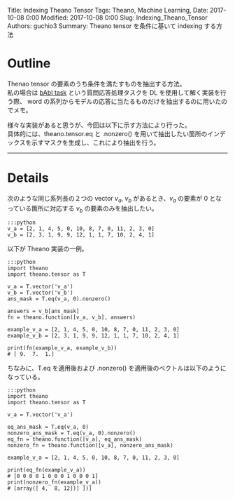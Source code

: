 Title: Indexing Theano Tensor
Tags: Theano, Machine Learning,
Date: 2017-10-08 0:00
Modified: 2017-10-08 0:00
Slug: Indexing_Theano_Tensor
Authors: guchio3
Summary: Theano tensor を条件に基いて indexing する方法

# Outline
Thenao tensor の要素のうち条件を満たすものを抽出する方法。  
私の場合は [bAbI task](https://research.fb.com/downloads/babi/) という質問応答処理タスクを DL を使用して解く実装を行う際、 word の系列からモデルの応答に当たるものだけを抽出するのに用いたのでメモ。

様々な実装があると思うが、今回は以下に示す方法により行った。  
具体的には、theano.tensor.eq と .nonzero() を用いて抽出したい箇所のインデックスを示すマスクを生成し、これにより抽出を行う。

---
# Details
次のような同じ系列長の２つの vector $v_a$, $v_b$ があるとき、$v_a$ の要素が 0 となっている箇所に対応する $v_b$ の要素のみを抽出したい。

    :::python
    v_a = [2, 1, 4, 5, 0, 10, 8, 7, 0, 11, 2, 3, 0]
    v_b = [2, 3, 1, 9, 9, 12, 1, 1, 7, 10, 2, 4, 1]

以下が Theano 実装の一例。

    :::python
    import theano
    import theano.tensor as T
    
    v_a = T.vector('v_a')
    v_b = T.vector('v_b')
    ans_mask = T.eq(v_a, 0).nonzero()
    
    answers = v_b[ans_mask]
    fn = theano.function([v_a, v_b], answers)
    
    example_v_a = [2, 1, 4, 5, 0, 10, 8, 7, 0, 11, 2, 3, 0]
    example_v_b = [2, 3, 1, 9, 9, 12, 1, 1, 7, 10, 2, 4, 1]
    
    print(fn(example_v_a, example_v_b))
    # [ 9.  7.  1.]

ちなみに、T.eq を適用後および .nonzero() を適用後のベクトルは以下のようになっている。

    :::python
    import theano
    import theano.tensor as T

    v_a = T.vector('v_a')

    eq_ans_mask = T.eq(v_a, 0)
    nonzero_ans_mask = T.eq(v_a, 0).nonzero()
    eq_fn = theano.function([v_a], eq_ans_mask)
    nonzero_fn = theano.function([v_a], nonzero_ans_mask)

    example_v_a = [2, 1, 4, 5, 0, 10, 8, 7, 0, 11, 2, 3, 0]

    print(eq_fn(example_v_a))
    # [0 0 0 0 1 0 0 0 1 0 0 0 1]
    print(nonzero_fn(example_v_a))
    # [array([ 4,  8, 12])] ])]
